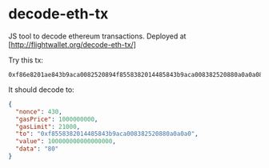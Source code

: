# decode-eth-tx

JS tool to decode ethereum transactions. Deployed at [http://flightwallet.org/decode-eth-tx/]

Try this tx:

```
0xf86e8201ae843b9aca0082520894f8558382014485843b9aca008382520880a0a0a088016345785d8a0000818027a065b3c5d88e000047adbaddd85de60860d82b9d5308121c74bd428175cea2e121a0250ad51582c58c9aaec612ef006dbab58e47bf1f68509dee7be0fb69548dc2ba
```

It should decode to:

```json
{
  "nonce": 430,
  "gasPrice": 1000000000,
  "gasLimit": 21000,
  "to": "0xf8558382014485843b9aca008382520880a0a0a0",
  "value": 100000000000000000,
  "data": "80"
}
```
